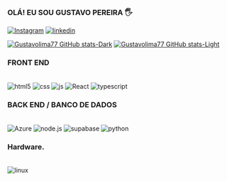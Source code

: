 
### OLÁ! EU SOU GUSTAVO PEREIRA 🖐️

[![Instagram](	https://img.shields.io/badge/Instagram-E4405F?style=for-the-badge&logo=instagram&logoColor=white)](https://instagram.com/_guga.l)
[![linkedin](	https://img.shields.io/badge/LinkedIn-0077B5?style=for-the-badge&logo=linkedin&logoColor=white)](https://linkedin.com/in/gustavop-lima)


[![Gustavolima77 GitHub stats-Dark](https://github-readme-stats.vercel.app/api?username=Gustavolima77&show_icons=true&theme=dark#gh-dark-mode-only)](https://github.com/anuraghazra/github-readme-stats#gh-dark-mode-only)
[![Gustavolima77 GitHub stats-Light](https://github-readme-stats.vercel.app/api?username=Gustavolima77&show_icons=true&theme=default#gh-light-mode-only)](https://github.com/anuraghazra/github-readme-stats#gh-light-mode-only)

### FRONT END

<div style="display: inline_block"><br/>
<img align="center" alt="html5" src="https://img.shields.io/badge/HTML-239120?style=for-the-badge&logo=html5&logoColor=white" />
<img align="center" alt="css" src="https://img.shields.io/badge/CSS3-1572B6?style=for-the-badge&logo=css3&logoColor=white"/>
<img align="center" alt="js" src="https://img.shields.io/badge/JavaScript-F7DF1E?style=for-the-badge&logo=javascript&logoColor=black" />
<img align="center" alt="React" src="https://img.shields.io/badge/React-20232A?style=for-the-badge&logo=react&logoColor=61DAFB" />
<img align="center" alt="typescript" src="https://img.shields.io/badge/TypeScript-007ACC?style=for-the-badge&logo=typescript&logoColor=white" />
<div>

### BACK END / BANCO DE DADOS

<div style="display: inline_block"><br/>
<img align="center" alt="Azure" src="https://img.shields.io/badge/Microsoft_Azure-0089D6?style=for-the-badge&logo=microsoft-azure&logoColor=white" />
<img align="center" alt="node.js" src="https://img.shields.io/badge/Node.js-43853D?style=for-the-badge&logo=node.js&logoColor=white" />
<img align= "center"alt=supabase src="https://img.shields.io/badge/Supabase-181818?style=for-the-badge&logo=supabase&logoColor=white"/>
<img align= "center"alt=python src="https://img.shields.io/badge/Python-3776AB?style=for-the-badge&logo=python&logoColor=white"<div>

### Hardware.

<div style="display: inline_block"><br/>
<img align="center" alt="linux" src="https://img.shields.io/badge/Linux-FCC624?style=for-the-badge&logo=linux&logoColor=black" /></div>



